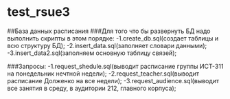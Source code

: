 # test_rsue3
##База данных расписания
###Для того что бы развернуть БД надо выполнить скрипты в этом порядке:
-1.create_db.sql(создает таблицы и всю структуру БД);
-2.insert_data.sql(заполняет словари данными);
-3.insert_data2.sql(заполняем основную таблицу связей);

###Запросы:
-1.request_shedule.sql(выводит расписание группы ИСТ-311 на понедельник нечтной недели);
-2.request_teacher.sql(выводит расписание Долженко на все недели);
-3.request_audience.sql(выводит все занятия в среду, в аудитории 212, главного корпуса);
